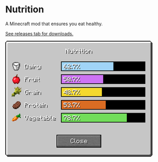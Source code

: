 # Nutrition

A Minecraft mod that ensures you eat healthy.

[See releases tab for downloads.](https://github.com/WesCook/Nutrition/releases)

![Nutrition GUI](screenshots/gui.png "Nutrition GUI")
